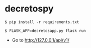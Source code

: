 # decretospy
```
$ pip install -r requirements.txt
```
```
$ FLASK_APP=decretosapp.py flask run
```
- Go to http://127.0.0.1/api/v1/
